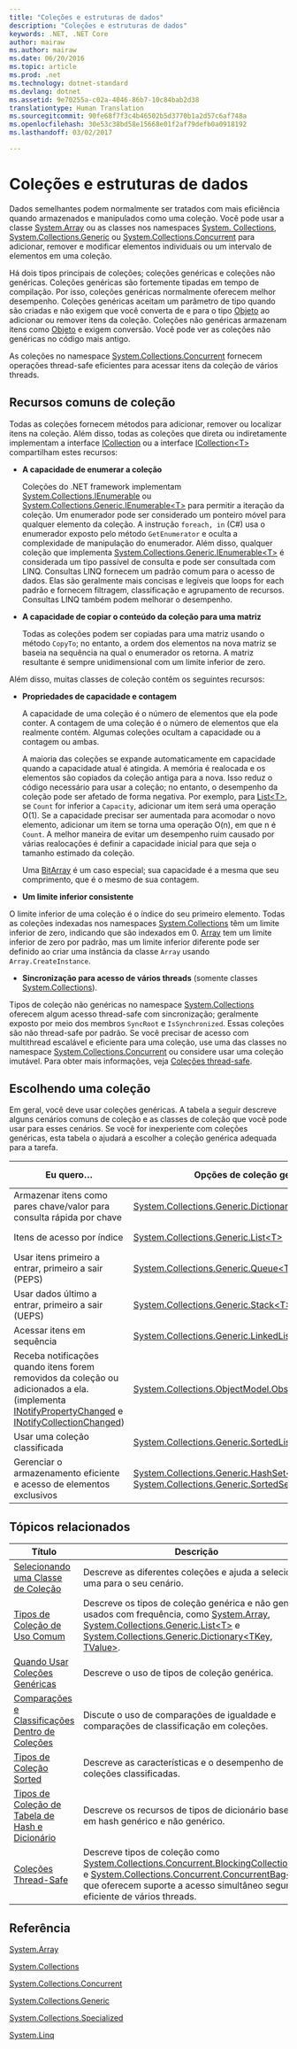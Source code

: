```yaml
---
title: "Coleções e estruturas de dados"
description: "Coleções e estruturas de dados"
keywords: .NET, .NET Core
author: mairaw
ms.author: mairaw
ms.date: 06/20/2016
ms.topic: article
ms.prod: .net
ms.technology: dotnet-standard
ms.devlang: dotnet
ms.assetid: 9e70255a-c02a-4046-86b7-10c84bab2d38
translationtype: Human Translation
ms.sourcegitcommit: 90fe68f7f3c4b46502b5d3770b1a2d57c6af748a
ms.openlocfilehash: 30e53c38bd58e15668e01f2af79defb0a0918192
ms.lasthandoff: 03/02/2017

---
```


# <a name="collections-and-data-structures"></a>Coleções e estruturas de dados

Dados semelhantes podem normalmente ser tratados com mais eficiência quando armazenados e manipulados como uma coleção. Você pode usar a classe [System.Array](https://docs.microsoft.com/dotnet/core/api/System.Array) ou as classes nos namespaces [System. Collections](https://docs.microsoft.com/dotnet/core/api/System.Collections), [System.Collections.Generic](https://docs.microsoft.com/dotnet/core/api/System.Collections.Generic) ou [System.Collections.Concurrent](https://docs.microsoft.com/dotnet/core/api/System.Collections.Concurrent) para adicionar, remover e modificar elementos individuais ou um intervalo de elementos em uma coleção.

Há dois tipos principais de coleções; coleções genéricas e coleções não genéricas. Coleções genéricas são fortemente tipadas em tempo de compilação. Por isso, coleções genéricas normalmente oferecem melhor desempenho. Coleções genéricas aceitam um parâmetro de tipo quando são criadas e não exigem que você converta de e para o tipo [Objeto](https://docs.microsoft.com/dotnet/core/api/System.Object) ao adicionar ou remover itens da coleção. Coleções não genéricas armazenam itens como [Objeto](https://docs.microsoft.com/dotnet/core/api/System.Object) e exigem conversão. Você pode ver as coleções não genéricas no código mais antigo.

As coleções no namespace [System.Collections.Concurrent](https://docs.microsoft.com/dotnet/core/api/System.Collections.Concurrent) fornecem operações thread-safe eficientes para acessar itens da coleção de vários threads.

## <a name="common-collection-features"></a>Recursos comuns de coleção

Todas as coleções fornecem métodos para adicionar, remover ou localizar itens na coleção. Além disso, todas as coleções que direta ou indiretamente implementam a interface [ICollection](https://docs.microsoft.com/dotnet/core/api/System.Collections.ICollection) ou a interface [ICollection&lt;T&gt;](https://docs.microsoft.com/dotnet/core/api/System.Collections.Generic.ICollection-1) compartilham estes recursos: 

* **A capacidade de enumerar a coleção**

   Coleções do .NET framework implementam [System.Collections.IEnumerable](https://docs.microsoft.com/dotnet/core/api/System.Collections.IEnumerable) ou [System.Collections.Generic.IEnumerable&lt;T&gt;](https://docs.microsoft.com/dotnet/core/api/System.Collections.Generic.IEnumerable-1) para permitir a iteração da coleção. Um enumerador pode ser considerado um ponteiro móvel para qualquer elemento da coleção. A instrução `foreach, in` (C#) usa o enumerador exposto pelo método `GetEnumerator` e oculta a complexidade de manipulação do enumerador. Além disso, qualquer coleção que implementa [System.Collections.Generic.IEnumerable&lt;T&gt;](https://docs.microsoft.com/dotnet/core/api/System.Collections.Generic.IEnumerable-1) é considerada um tipo passível de consulta e pode ser consultada com LINQ. Consultas LINQ fornecem um padrão comum para o acesso de dados. Elas são geralmente mais concisas e legíveis que loops for each padrão e fornecem filtragem, classificação e agrupamento de recursos. Consultas LINQ também podem melhorar o desempenho.
    
* **A capacidade de copiar o conteúdo da coleção para uma matriz**

   Todas as coleções podem ser copiadas para uma matriz usando o método `CopyTo`; no entanto, a ordem dos elementos na nova matriz se baseia na sequência na qual o enumerador os retorna. A matriz resultante é sempre unidimensional com um limite inferior de zero.
    
Além disso, muitas classes de coleção contêm os seguintes recursos:

* **Propriedades de capacidade e contagem**

   A capacidade de uma coleção é o número de elementos que ela pode conter. A contagem de uma coleção é o número de elementos que ela realmente contém. Algumas coleções ocultam a capacidade ou a contagem ou ambas.
    
   A maioria das coleções se expande automaticamente em capacidade quando a capacidade atual é atingida. A memória é realocada e os elementos são copiados da coleção antiga para a nova. Isso reduz o código necessário para usar a coleção; no entanto, o desempenho da coleção pode ser afetado de forma negativa. Por exemplo, para [List&lt;T&gt;](https://docs.microsoft.com/dotnet/core/api/System.Collections.Generic.List-1), se `Count` for inferior a `Capacity`, adicionar um item será uma operação O(1). Se a capacidade precisar ser aumentada para acomodar o novo elemento, adicionar um item se torna uma operação O(n), em que n é `Count`. A melhor maneira de evitar um desempenho ruim causado por várias realocações é definir a capacidade inicial para que seja o tamanho estimado da coleção. 
    
   Uma [BitArray](https://docs.microsoft.com/dotnet/core/api/System.Collections.BitArray) é um caso especial; sua capacidade é a mesma que seu comprimento, que é o mesmo de sua contagem.
    
*   **Um limite inferior consistente**

   O limite inferior de uma coleção é o índice do seu primeiro elemento. Todas as coleções indexadas nos namespaces [System.Collections](https://docs.microsoft.com/dotnet/core/api/System.Collections) têm um limite inferior de zero, indicando que são indexados em 0. [Array](https://docs.microsoft.com/dotnet/core/api/System.Array) tem um limite inferior de zero por padrão, mas um limite inferior diferente pode ser definido ao criar uma instância da classe `Array` usando `Array.CreateInstance`.

*   **Sincronização para acesso de vários threads** (somente classes [System.Collections](https://docs.microsoft.com/dotnet/core/api/System.Collections)).

   Tipos de coleção não genéricas no namespace [System.Collections](https://docs.microsoft.com/dotnet/core/api/System.Collections) oferecem algum acesso thread-safe com sincronização; geralmente exposto por meio dos membros `SyncRoot` e `IsSynchronized`. Essas coleções são não thread-safe por padrão. Se você precisar de acesso com multithread escalável e eficiente para uma coleção, use uma das classes no namespace [System.Collections.Concurrent](https://docs.microsoft.com/dotnet/core/api/System.Collections.Concurrent) ou considere usar uma coleção imutável. Para obter mais informações, veja [Coleções thread-safe](threadsafe/index.md).    
    
## <a name="choosing-a-collection"></a>Escolhendo uma coleção 

Em geral, você deve usar coleções genéricas. A tabela a seguir descreve alguns cenários comuns de coleção e as classes de coleção que você pode usar para esses cenários. Se você for inexperiente com coleções genéricas, esta tabela o ajudará a escolher a coleção genérica adequada para a tarefa.

Eu quero… | Opções de coleção genérica | Opções de coleção não genérica
---------- | ---------------------------- | --------------------------------
Armazenar itens como pares chave/valor para consulta rápida por chave | [System.Collections.Generic.Dictionary&lt;TKey, TValue&gt;](https://docs.microsoft.com/dotnet/core/api/System.Collections.Generic.Dictionary-2) | [Tabela de hash](https://docs.microsoft.com/dotnet/core/api/System.Collections.Hashtable)
Itens de acesso por índice | [System.Collections.Generic.List&lt;T&gt;](https://docs.microsoft.com/dotnet/core/api/System.Collections.Generic.List-1) | [System.Array](https://docs.microsoft.com/dotnet/core/api/System.Array), [System.Collections.ArrayList](https://docs.microsoft.com/dotnet/core/api/System.Collections.ArrayList)
Usar itens primeiro a entrar, primeiro a sair (PEPS) | [System.Collections.Generic.Queue&lt;T&gt;](https://docs.microsoft.com/dotnet/core/api/System.Collections.Generic.Queue-1) | [System.Collections.Queue](https://docs.microsoft.com/dotnet/core/api/System.Collections.Queue)
Usar dados último a entrar, primeiro a sair (UEPS) | [System.Collections.Generic.Stack&lt;T&gt;](https://docs.microsoft.com/dotnet/core/api/System.Collections.Generic.Stack-1) | [System.Collections.Stack](https://docs.microsoft.com/dotnet/core/api/System.Collections.Stack)
Acessar itens em sequência | [System.Collections.Generic.LinkedList&lt;T&gt;](https://docs.microsoft.com/dotnet/core/api/System.Collections.Generic.LinkedList-1) | Nenhuma recomendação
Receba notificações quando itens forem removidos da coleção ou adicionados a ela. (implementa [INotifyPropertyChanged](https://docs.microsoft.com/dotnet/core/api/System.ComponentModel.INotifyPropertyChanged) e [INotifyCollectionChanged](https://docs.microsoft.com/dotnet/core/api/System.Collections.Specialized.INotifyCollectionChanged)) | [System.Collections.ObjectModel.ObservableCollection&lt;T&gt;](https://docs.microsoft.com/dotnet/core/api/System.Collections.ObjectModel.ObservableCollection-1) | Nenhuma recomendação
Usar uma coleção classificada | [System.Collections.Generic.SortedList&lt;TKey, TValue&gt;](https://docs.microsoft.com/dotnet/core/api/System.Collections.Generic.SortedList-2) | [System.Collections.SortedList](https://docs.microsoft.com/dotnet/core/api/System.Collections.SortedList)
Gerenciar o armazenamento eficiente e acesso de elementos exclusivos | [System.Collections.Generic.HashSet&lt;T&gt;](https://docs.microsoft.com/dotnet/core/api/System.Collections.Generic.HashSet-1), [System.Collections.Generic.SortedSet&lt;T&gt;](https://docs.microsoft.com/dotnet/core/api/System.Collections.Generic.SortedSet-1) | Nenhuma recomendação

## <a name="related-topics"></a>Tópicos relacionados

Título | Descrição
----- | -----------
[Selecionando uma Classe de Coleção](selecting-a-collection-class.md) | Descreve as diferentes coleções e ajuda a selecionar uma para o seu cenário.
[Tipos de Coleção de Uso Comum](commonly-used-collection-types.md) | Descreve os tipos de coleção genérica e não genérica usados com frequência, como [System.Array](https://docs.microsoft.com/dotnet/core/api/System.Array), [System.Collections.Generic.List&lt;T&gt;](https://docs.microsoft.com/dotnet/core/api/System.Collections.Generic.List-1) e [System.Collections.Generic.Dictionary&lt;TKey, TValue&gt;](https://docs.microsoft.com/dotnet/core/api/System.Collections.Generic.Dictionary-2). 
[Quando Usar Coleções Genéricas](when-to-use-generic-collections.md) | Descreve o uso de tipos de coleção genérica.
[Comparações e Classificações Dentro de Coleções](comparisons-and-sorts-within-collections.md) | Discute o uso de comparações de igualdade e comparações de classificação em coleções.
[Tipos de Coleção Sorted](sorted-collection-types.md) | Descreve as características e o desempenho de coleções classificadas.
[Tipos de Coleção de Tabela de Hash e Dicionário](hashtable-and-dictionary-collection-types.md) | Descreve os recursos de tipos de dicionário baseado em hash genérico e não genérico.
[Coleções Thread-Safe](threadsafe/index.md) | Descreve tipos de coleção como [System.Collections.Concurrent.BlockingCollection&lt;T&gt;](https://docs.microsoft.com/dotnet/core/api/System.Collections.Concurrent.BlockingCollection-1) e [System.Collections.Concurrent.ConcurrentBag&lt;T&gt;](https://docs.microsoft.com/dotnet/core/api/System.Collections.Concurrent.ConcurrentBag-1) que oferecem suporte a acesso simultâneo seguro e eficiente de vários threads.

## <a name="reference"></a>Referência

[System.Array](https://docs.microsoft.com/dotnet/core/api/System.Array)

[System.Collections](https://docs.microsoft.com/dotnet/core/api/System.Collections)

[System.Collections.Concurrent](https://docs.microsoft.com/dotnet/core/api/System.Collections.Concurrent)

[System.Collections.Generic](https://docs.microsoft.com/dotnet/core/api/System.Collections.Generic)

[System.Collections.Specialized](https://docs.microsoft.com/dotnet/core/api/System.Collections.Specialized)

[System.Linq](https://docs.microsoft.com/dotnet/core/api/System.Linq)
  


